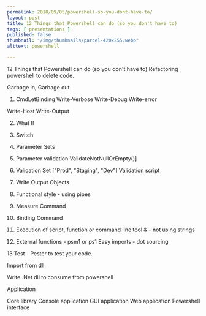 ```yaml
---
permalink: 2018/09/05/powershell-so-you-dont-have-to/
layout: post
title: 12 Things that Powershell can do (so you don't have to)
tags: [ presentations ]
published: false
thumbnail: "/img/thumbnails/parcel-420x255.webp"
alttext: powershell

---
```


12 Things that Powershell can do (so you don't have to)
Refactoring powershell to delete code.

Garbage in, Garbage out

1. CmdLetBinding
Write-Verbose
Write-Debug
Write-error

Write-Host
Write-Output

2. What If

3. Switch

4. Parameter Sets

5. Parameter validation ValidateNotNullOrEmpty()]

6. Validation Set ["Prod", "Staging", "Dev"]
Validation script

7. Write Output Objects

8. Functional style - using pipes

9. Measure Command

10. Binding Command

11. Execution of script, function or command line tool & - not using strings

12. External functions - psm1 or ps1
Easy imports - dot sourcing

13 Test - Pester to test your code.


Import from dll.

Write .Net dll to consume from powershell

Application

Core library
Console application
GUI application
Web application
Powershell interface
